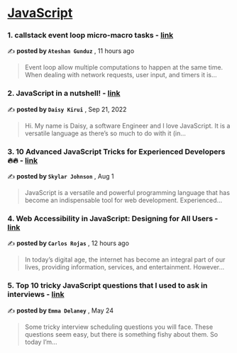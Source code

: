 
<h1><a href=https://medium.com/tag/javascript-development/recommended target="_blank" rel="noopener noreferrer">JavaScript</a></h1>
<h3>1. callstack event loop micro-macro tasks - <a href=https://medium.com/@atshn.gunduz/callstack-event-loop-micro-macro-tasks-a0964289ad2c?source=tag_recommended_feed---------0-84----------javascript_development----------88ff3314_6509_4cf3_ba68_9929c46ee00d------- target="_blank" rel="noopener noreferrer">link</a></h3>

✍️ **posted by `Ateshan Gunduz`** <date> , 11 hours ago</date>

<blockquote>Event loop allow multiple computations to happen at the same time. When dealing with network requests, user input, and timers it is…</blockquote>

<h3>2. JavaScript in a nutshell! - <a href=https://medium.com/@daisykirui/javascript-in-a-nutshell-669dab5b6e78?source=tag_recommended_feed---------1-107----------javascript_development----------88ff3314_6509_4cf3_ba68_9929c46ee00d------- target="_blank" rel="noopener noreferrer">link</a></h3>

✍️ **posted by `Daisy Kirui`** <date> , Sep 21, 2022</date>

<blockquote>Hi. My name is Daisy, a software Engineer and I love JavaScript. It is a versatile language as there’s so much to do with it (in…</blockquote>

<h3>3. 10 Advanced JavaScript Tricks for Experienced Developers 🔥🔥 - <a href=https://medium.com/@codegirljs/10-advanced-javascript-tricks-for-experienced-developers-7e42b5b37d83?source=tag_recommended_feed---------2-85----------javascript_development----------88ff3314_6509_4cf3_ba68_9929c46ee00d------- target="_blank" rel="noopener noreferrer">link</a></h3>

✍️ **posted by `Skylar Johnson`** <date> , Aug 1</date>

<blockquote>JavaScript is a versatile and powerful programming language that has become an indispensable tool for web development. Experienced…</blockquote>

<h3>4. Web Accessibility in JavaScript: Designing for All Users - <a href=https://medium.com/@carlosrojaso/web-accessibility-in-javascript-designing-for-all-users-2a838743a5b6?source=tag_recommended_feed---------3-84----------javascript_development----------88ff3314_6509_4cf3_ba68_9929c46ee00d------- target="_blank" rel="noopener noreferrer">link</a></h3>

✍️ **posted by `Carlos Rojas`** <date> , 12 hours ago</date>

<blockquote>In today’s digital age, the internet has become an integral part of our lives, providing information, services, and entertainment. However…</blockquote>

<h3>5. Top 10 tricky JavaScript questions that I used to ask in interviews - <a href=https://medium.com/@emma-delaney/top-10-tricky-javascript-questions-that-i-used-to-ask-in-interviews-2cb3912271a9?source=tag_recommended_feed---------4-85----------javascript_development----------88ff3314_6509_4cf3_ba68_9929c46ee00d------- target="_blank" rel="noopener noreferrer">link</a></h3>

✍️ **posted by `Emma Delaney`** <date> , May 24</date>

<blockquote>Some tricky interview scheduling questions you will face. These questions seem easy, but there is something fishy about them. So today I’m…</blockquote>


